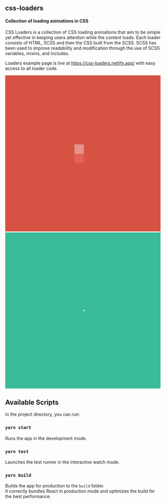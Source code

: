 ## css-loaders

#### Collection of loading animations in CSS
CSS Loaders is a collection of CSS loading animations that aim to be simple yet effective in keeping users attention while the content loads. Each loader consists of HTML, SCSS and then the CSS built from the SCSS. SCSS has been used to improve readability and modification through the use of SCSS variables, mixins, and includes.

Loaders example page is live at https://css-loaders.netlify.app/ with easy access to all loader code.

![Example image of a loading animation](readme-assets/demo-1.gif)
![Example image of a loading animation](readme-assets/demo-2.gif)


## Available Scripts

In the project directory, you can run:

### `yarn start`

Runs the app in the development mode.<br />

### `yarn test`

Launches the test runner in the interactive watch mode.<br />

### `yarn build`

Builds the app for production to the `build` folder.<br />
It correctly bundles React in production mode and optimizes the build for the best performance.
